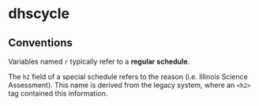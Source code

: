 # dhscycle

## Conventions
Variables named `r` typically refer to a **regular schedule**.

The `h2` field of a special schedule refers to the reason (i.e. Illinois Science Assessment).
This name is derived from the legacy system, where an `<h2>` tag contained this information.